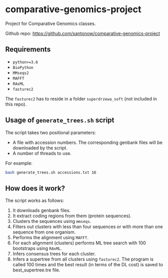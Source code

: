 # comparative-genomics-project
Project for Comparative Genomics classes.

Github repo: https://github.com/santonow/comparative-genomics-project

## Requirements
- `python>=3.6`
- `BioPython`
- `MMseqs2`
- `MAFFT`
- `RAxML`
- `fasturec2`

The `fasturec2` has to reside in a folder `superdrzewa_soft` (not included in this repo).

## Usage of `generate_trees.sh` script

The script takes two positional parameters:
- A file with accession numbers. The corresponding genbank files will be downloaded by the script.
- A number of threads to use.

For example:

```bash
bash generate_trees.sh accessions.txt 16
```

## How does it work?

The script works as follows:
1. It downloads genbank files.
2. It extract coding regions from them (protein sequences).
3. Clusters the sequences using `mmseqs`.
4. Filters out clusters with less than four sequences or with more than one sequence from one organism.
5. Performs the alignment using `MAFFT`.
6. For each alignment (clusters) performs ML tree search with 100 bootstraps using `RAxML`.
7. Infers consensus trees for each cluster.
8. Infers a supertree from all clusters using `fasturec2`. 
   The program is called 100 times and the best result (in terms of the DL cost) is saved to best_supertree.tre file.
